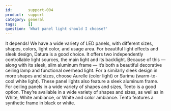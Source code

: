 ```yaml
---
id:       support-004
product:  support
category: general
tags:     []
question: 'What panel light should I choose?'
---
```


It depends! We have a wide variety of LED panels, with different sizes, shapes, colors, light color, and usage area.
For beautiful light effects and sleek design, Datura is a good choice. It offers two independently controllable light sources, the main light and its backlight. Because of this — along with its sleek, slim aluminum frame — it’s both a beautiful decorative ceiling lamp and functional overhead light.
For a similarly sleek design in more shapes and sizes, choose Aurelle (color light) or Surimu (warm-to-cool white light). These panel lights also feature a sleek aluminum frame.
For ceiling panels in a wide variety of shapes and sizes, Tento is a good option. They’re available in a wide variety of shapes and sizes, as well as in White, White ambiance, or White and color ambiance. Tento features a synthetic frame in black or white.